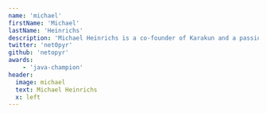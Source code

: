 ```yaml
---
name: 'michael'
firstName: 'Michael'
lastName: 'Heinrichs'
description: 'Michael Heinrichs is a co-founder of Karakun and a passionated frontend developer. Prior to that he worked in various roles in companies like Sun Microsystems, Oracle, Barclays, and Canoo. He is a Java Champion and found and leader of the Java User Group Freiburg. Michael loves to spend time with his family and cooking. You can find him on Twitter @net0pyr and occasionally he blogs at http://blog.netopyr.com.'
twitter: 'net0pyr'
github: 'netopyr'
awards:
    - 'java-champion'
header:
  image: michael
  text: Michael Heinrichs
  x: left
---
```

